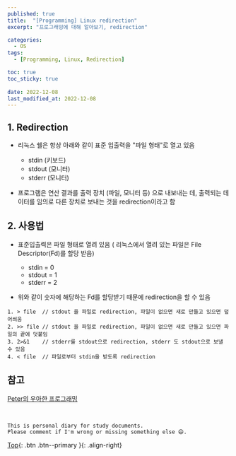 ```yaml
---
published: true
title:  "[Programming] Linux redirection"
excerpt: "프로그래밍에 대해 알아보기, redirection"

categories:
  - OS
tags:
  - [Programming, Linux, Redirection]

toc: true
toc_sticky: true
 
date: 2022-12-08
last_modified_at: 2022-12-08
---
```


## 1. Redirection
- 리눅스 쉘은 항상 아래와 같이 표준 입출력을 "파일 형태"로 열고 있음
  - stdin  (키보드)
  - stdout (모니터)
  - stderr (모니터)

- 프로그램은 연산 결과를 출력 장치 (파일, 모니터 등) 으로 내보내는 데, 출력되는 데이터를 임의로 다른 장치로 보내는 것을 redirection이라고 함

## 2. 사용법
- 표준입출력은 파일 형태로 열려 있음 ( 리눅스에서 열려 있는 파일은 File Descriptor(Fd)를 할당 받음)
  - stdin   = 0
  - stdout  = 1
  - stderr  = 2

- 위와 같이 숫자에 해당하는 Fd를 할당받기 때문에 redirection을 할 수 있음

```
1. > file  // stdout 을 파일로 redirection, 파일이 없으면 새로 만들고 있으면 덮어씌움
2. >> file // stdout 을 파일로 redirection, 파일이 없으면 새로 만들고 있으면 파일의 끝에 덧붙임
3. 2>&1    // stderr를 stdout으로 redirection, stderr 도 stdout으로 보낼 수 있음
4. < file  // 파일로부터 stdin을 받도록 redirection
```

## 참고
[Peter의 우아한 프로그래밍](https://gracefulprograming.tistory.com/100)

<br>

    This is personal diary for study documents.
    Please comment if I'm wrong or missing something else 😄. 

[Top](#){: .btn .btn--primary }{: .align-right}